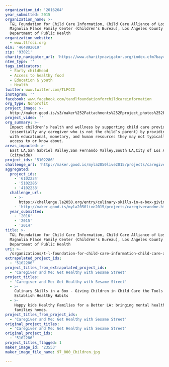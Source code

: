 ```yaml
---
organization_id: '2016204'
year_submitted: 2015
organization_name: >-
  T&L Foundation for Child Care Information, Child Care Alliance of Los Angeles,
  Magnolia Place Family Center (Children's Bureau), Los Angeles County
  Department of Public Health
organization_website:
  - www.tlfcci.org
ein: '464892019'
zip: '93021'
charity_navigator_url: 'https://www.charitynavigator.org/index.cfm?bay=search.profile&ein=464892019'
ntee_type: ''
tags_indicators:
  - Early childhood
  - Access to healthy food
  - Education & youth
  - Health
twitter: www.twitter.com/TLFCCI
instagram: ''
facebook: www.facebook.com/tandlfoundationforchildcareinformation
org_type: Nonprofit
project_image: >-
  http://maker.good.is/s3/maker%252Fattachments%252Fproject_photos%252Fimages%252F23553%252Fdisplay%252F97_000_Children.jpg=c570x385
project_video: ''
org_summary: >-
  Impact children’s health and wellness by supporting child care providers
  (essentially any caregiver who is not the child’s parent) by providing them
  with educational, monetary, and human resources they may not typically have
  access to or know about.
areas_impacted: >-
  East LA,San Gabriel Valley,San Fernando Valley,South LA,City of Los Angeles
  (citywide)
project_ids: '5102286'
challenge_url: 'http://maker.good.is/myla2050live2015/projects/caregiverandme.html'
aggregated:
  project_ids:
    - '6102224'
    - '5102286'
    - '4102238'
  challenge_url:
    - >-
      https://challenge.la2050.org/entry/culinary-skills-in-a-box-giving-children-in-child-care-the-tools-to-establish-healthy-habits
    - 'http://maker.good.is/myla2050live2015/projects/caregiverandme.html'
  year_submitted:
    - '2016'
    - '2015'
    - '2014'
title: >-
  T&L Foundation for Child Care Information, Child Care Alliance of Los Angeles,
  Magnolia Place Family Center (Children's Bureau), Los Angeles County
  Department of Public Health
uri: >-
  /organizations/t-l-foundation-for-child-care-information-child-care-alliance-of-los-angeles-magnolia-place-family-center-childrens-bureau-los-angeles-county-department-of-public-health/
extrapolated_project_ids:
  - '5102286'
project_titles_from_extrapolated_project_ids:
  - 'Caregiver and Me: Get Healthy with Sesame Street'
project_titles:
  - 'Caregiver and Me: Get Healthy with Sesame Street'
  - >-
    Culinary Skills in a Box - Giving Children in Child Care the Tools to
    Establish Healthy Habits
  - >-
    Happy kids Healthy Families for a Better LA: bringing mental health into
    families homes.
project_titles_from_project_ids:
  - 'Caregiver and Me: Get Healthy with Sesame Street'
original_project_titles:
  - 'Caregiver and Me: Get Healthy with Sesame Street'
original_project_ids:
  - '5102286'
project_titles_flagged: 1
maker_image_id: '23553'
maker_image_file_name: 97_000_Children.jpg

---
```

